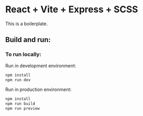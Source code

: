 # React + Vite + Express + SCSS

This is a boilerplate.

## Build and run:

### To run locally:

Run in development environment:
```sh
npm install
npm run dev
```

Run in production environment:
```sh
npm install
npm run build
npm run preview
```
